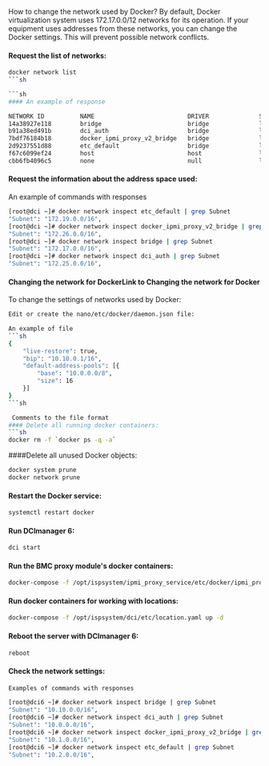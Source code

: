 How to change the network used by Docker?
By default, Docker virtualization system uses 172.17.0.0/12 networks for its operation. If your equipment uses addresses from these networks, you can change the Docker settings. This will prevent possible network conflicts.


#### Request the list of networks:
```sh
docker network list
```sh

```sh
#### An example of response

NETWORK ID          NAME                          DRIVER              SCOPE
14a38927e118        bridge                        bridge              local
b91a38ed491b        dci_auth                      bridge              local
7bdf76184b18        docker_ipmi_proxy_v2_bridge   bridge              local
2d9237551d88        etc_default                   bridge              local
f67c6099ef24        host                          host                local
cbb6fb4096c5        none                          null                local
```

#### Request the information about the address space used:

An example of commands with responses
```sh
[root@dci ~]# docker network inspect etc_default | grep Subnet
"Subnet": "172.19.0.0/16",
[root@dci ~]# docker network inspect docker_ipmi_proxy_v2_bridge | grep Subnet
"Subnet": "172.26.0.0/16",
[root@dci ~]# docker network inspect bridge | grep Subnet
"Subnet": "172.17.0.0/16",
[root@dci ~]# docker network inspect dci_auth | grep Subnet
"Subnet": "172.25.0.0/16",
```

#### Changing the network for DockerLink to Changing the network for Docker
To change the settings of networks used by Docker:
```sh
Edit or create the nano/etc/docker/daemon.json file:

An example of file
```sh
{
	"live-restore": true,
	"bip": "10.10.0.1/16",
	"default-address-pools": [{
		"base": "10.0.0.0/8",
		"size": 16
	}]
}
```sh

 Comments to the file format
#### Delete all running docker containers:
```sh
docker rm -f `docker ps -q -a`
```

####Delete all unused Docker objects:
```sh
docker system prune
docker network prune
```

#### Restart the Docker service: 
```sh
systemctl restart docker
```
#### Run DCImanager 6:
```sh
dci start
```

#### Run the BMC proxy module's docker containers:
```sh
docker-compose -f /opt/ispsystem/ipmi_proxy_service/etc/docker/ipmi_proxy_v2.yml up -d
```

#### Run docker containers for working with locations:
```sh
docker-compose -f /opt/ispsystem/dci/etc/location.yaml up -d
```

#### Reboot the server with DCImanager 6:
```sh
reboot
```
#### Check the network settings:
```sh
Examples of commands with responses

[root@dci6 ~]# docker network inspect bridge | grep Subnet
"Subnet": "10.10.0.0/16",
[root@dci6 ~]# docker network inspect dci_auth | grep Subnet
"Subnet": "10.0.0.0/16",
[root@dci6 ~]# docker network inspect docker_ipmi_proxy_v2_bridge | grep Subnet
"Subnet": "10.1.0.0/16",
[root@dci6 ~]# docker network inspect etc_default | grep Subnet
"Subnet": "10.2.0.0/16",
```


